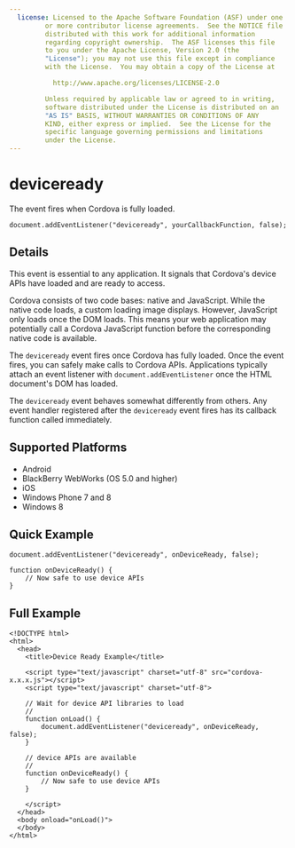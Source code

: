```yaml
---
  license: Licensed to the Apache Software Foundation (ASF) under one
         or more contributor license agreements.  See the NOTICE file
         distributed with this work for additional information
         regarding copyright ownership.  The ASF licenses this file
         to you under the Apache License, Version 2.0 (the
         "License"); you may not use this file except in compliance
         with the License.  You may obtain a copy of the License at

           http://www.apache.org/licenses/LICENSE-2.0

         Unless required by applicable law or agreed to in writing,
         software distributed under the License is distributed on an
         "AS IS" BASIS, WITHOUT WARRANTIES OR CONDITIONS OF ANY
         KIND, either express or implied.  See the License for the
         specific language governing permissions and limitations
         under the License.
---
```


deviceready
===========

The event fires when Cordova is fully loaded.

    document.addEventListener("deviceready", yourCallbackFunction, false);

Details
-------

This event is essential to any application. It signals that Cordova's
device APIs have loaded and are ready to access.

Cordova consists of two code bases: native and JavaScript. While the
native code loads, a custom loading image displays. However,
JavaScript only loads once the DOM loads. This means your web
application may potentially call a Cordova JavaScript function before
the corresponding native code is available.

The `deviceready` event fires once Cordova has fully loaded. Once the
event fires, you can safely make calls to Cordova APIs.  Applications
typically attach an event listener with `document.addEventListener`
once the HTML document's DOM has loaded.

The `deviceready` event behaves somewhat differently from others.  Any
event handler registered after the `deviceready` event fires has its
callback function called immediately.

Supported Platforms
-------------------

- Android
- BlackBerry WebWorks (OS 5.0 and higher)
- iOS
- Windows Phone 7 and 8
- Windows 8

Quick Example
-------------

    document.addEventListener("deviceready", onDeviceReady, false);

    function onDeviceReady() {
        // Now safe to use device APIs
    }

Full Example
------------

    <!DOCTYPE html>
    <html>
      <head>
        <title>Device Ready Example</title>

        <script type="text/javascript" charset="utf-8" src="cordova-x.x.x.js"></script>
        <script type="text/javascript" charset="utf-8">

        // Wait for device API libraries to load
        //
        function onLoad() {
            document.addEventListener("deviceready", onDeviceReady, false);
        }

        // device APIs are available
        //
        function onDeviceReady() {
            // Now safe to use device APIs
        }

        </script>
      </head>
      <body onload="onLoad()">
      </body>
    </html>
